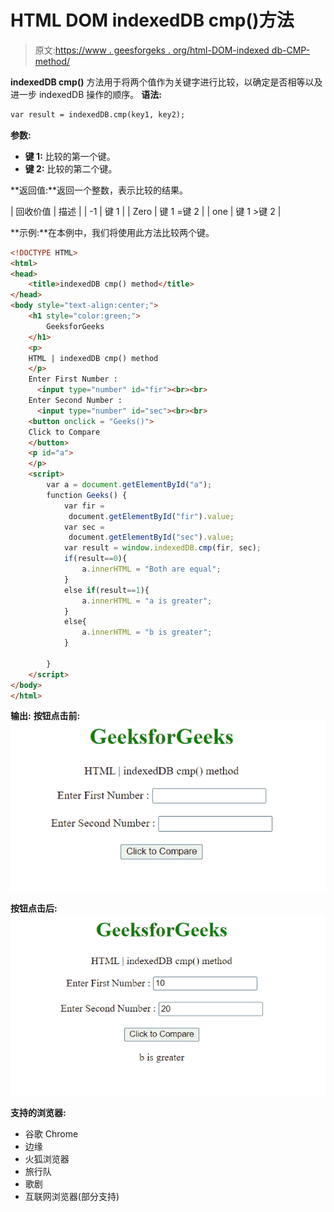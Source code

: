 # HTML DOM indexedDB cmp()方法

> 原文:[https://www . geesforgeks . org/html-DOM-indexed db-CMP-method/](https://www.geeksforgeeks.org/html-dom-indexeddb-cmp-method/)

**indexedDB cmp()** 方法用于将两个值作为关键字进行比较，以确定是否相等以及进一步 indexedDB 操作的顺序。
**语法:**

```html
var result = indexedDB.cmp(key1, key2);
```

**参数:**

*   **键 1:** 比较的第一个键。
*   **键 2:** 比较的第二个键。

**返回值:**返回一个整数，表示比较的结果。

| 回收价值 | 描述 |
| -1 | 键 1 |
| Zero | 键 1 =键 2 |
| one | 键 1 >键 2 |

**示例:**在本例中，我们将使用此方法比较两个键。

```html
<!DOCTYPE HTML> 
<html>  
<head>
    <title>indexedDB cmp() method</title>
</head>   
<body style="text-align:center;">
    <h1 style="color:green;">  
        GeeksforGeeks  
    </h1> 
    <p> 
    HTML | indexedDB cmp() method
    </p>
    Enter First Number : 
      <input type="number" id="fir"><br><br>
    Enter Second Number :  
      <input type="number" id="sec"><br><br>
    <button onclick = "Geeks()">
    Click to Compare
    </button>
    <p id="a"> 
    </p>       
    <script> 
        var a = document.getElementById("a");
        function Geeks() {
            var fir = 
             document.getElementById("fir").value;
            var sec = 
             document.getElementById("sec").value;
            var result = window.indexedDB.cmp(fir, sec);
            if(result==0){
                a.innerHTML = "Both are equal";
            }
            else if(result==1){
                a.innerHTML = "a is greater";
            }
            else{
                a.innerHTML = "b is greater";
            }

        } 
    </script> 
</body>   
</html>
```

**输出:**
**按钮点击前:**
![](img/e007d2e8a12f36e186576ef8333f1297.png)

**按钮点击后:**
![](img/56f953aa5b5c62f61f75fa8951f44b1d.png)

**支持的浏览器:**

*   谷歌 Chrome
*   边缘
*   火狐浏览器
*   旅行队
*   歌剧
*   互联网浏览器(部分支持)